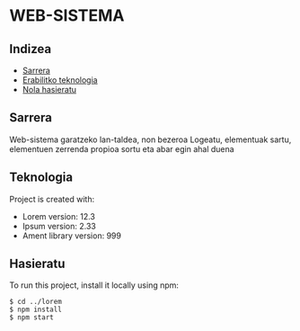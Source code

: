 # WEB-SISTEMA
## Indizea
* [Sarrera](#Sarrera)
* [Erabilitko teknologia](#Teknologia)
* [Nola hasieratu](#Hasieratu)

## Sarrera
Web-sistema garatzeko lan-taldea, non bezeroa Logeatu, elementuak sartu, elementuen zerrenda propioa sortu eta abar egin ahal duena
	
## Teknologia
Project is created with:
* Lorem version: 12.3
* Ipsum version: 2.33
* Ament library version: 999
	
## Hasieratu
To run this project, install it locally using npm:

```
$ cd ../lorem
$ npm install
$ npm start
```
